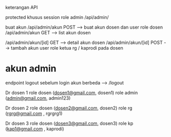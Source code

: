 keterangan API

protected khusus session role admin
/api/admin/

buat akun
/api/admin/akun POST --> buat akun dosen dan user role dosen
/api/admin/akun GET --> list akun dosen

/api/admin/akun/[id] GET --> detail akun dosen
/api/admin/akun/[id] POST --> tambah akun user role ketua rg / kaprodi pada dosen

# akun admin

endpoint logout sebelum login akun berbeda --> /logout

Dr dosen 1
role dosen (dosen1@gmail.com, dosen1)
role admin (admin@gmail.com, admin123)

Dr dosen 2
role dosen (dosen2@gmail.com, dosen2)
role rg (rgrg@gmail.com , rgrgrg1)

Dr dosen 3
role dosen (dosen3@gmail.com, dosen3)
role kp (kap1@gmail.com , kaprodi)
